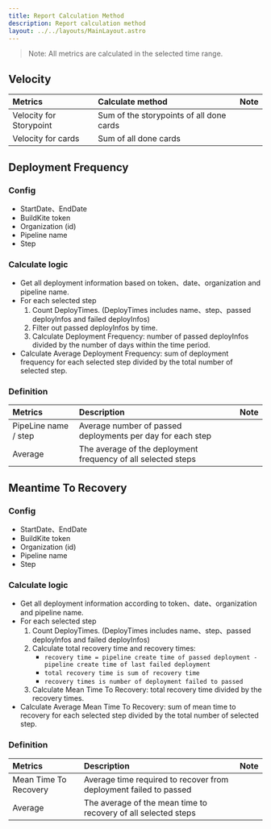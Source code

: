```yaml
---
title: Report Calculation Method
description: Report calculation method
layout: ../../layouts/MainLayout.astro
---
```


> Note: All metrics are calculated in the selected time range.

## Velocity

| Metrics                 | Calculate method                         | Note |
| :---------------------- | :--------------------------------------- | :--- |
| Velocity for Storypoint | Sum of the storypoints of all done cards |      |
| Velocity for cards      | Sum of all done cards                    |      |

## Deployment Frequency

### Config

- StartDate、EndDate
- BuildKite token
- Organization (id)
- Pipeline name
- Step

### Calculate logic

- Get all deployment information based on token、date、organization and pipeline name.
- For each selected step
  1. Count DeployTimes. (DeployTimes includes name、step、passed deployInfos and failed deployInfos)
  2. Filter out passed deployInfos by time.
  3. Calculate Deployment Frequency: number of passed deployInfos divided by the number of days within the time
     period.
- Calculate Average Deployment Frequency: sum of deployment frequency for each selected step divided by the total number
  of selected step.

### Definition

| Metrics              | Description                                                   | Note |
| :------------------- | :------------------------------------------------------------ | :--- |
| PipeLine name / step | Average number of passed deployments per day for each step    |      |
| Average              | The average of the deployment frequency of all selected steps |      |

## Meantime To Recovery

### Config

- StartDate、EndDate
- BuildKite token
- Organization (id)
- Pipeline name
- Step

### Calculate logic

- Get all deployment information according to token、date、organization and pipeline name.
- For each selected step
  1. Count DeployTimes. (DeployTimes includes name、step、passed deployInfos and failed deployInfos)
  2. Calculate total recovery time and recovery times:
     - `recovery time = pipeline create time of passed deployment - pipeline create time of last failed deployment`
     - `total recovery time is sum of recovery time`
     - `recovery times is number of deployment failed to passed`
  3. Calculate Mean Time To Recovery: total recovery time divided by the recovery times.
- Calculate Average Mean Time To Recovery: sum of mean time to recovery for each selected step divided by the total
  number
  of selected step.

### Definition

| Metrics               | Description                                                       | Note |
| :-------------------- | :---------------------------------------------------------------- | :--- |
| Mean Time To Recovery | Average time required to recover from deployment failed to passed |      |
| Average               | The average of the mean time to recovery of all selected steps    |      |
